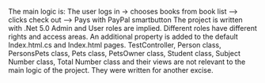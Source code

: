 The main logic is: The user logs in -> chooses books from book list --> clicks check out --> Pays with PayPal smartbutton
The project is written with .Net 5.0
Admin and User roles are implied. Different roles have different rights and access areas.
An additional property is added to the default Index.html.cs and Index.html pages.
TestController, Person class, PersonsPets class, Pets class, PetsOwner class, Student class, Subject Number class, Total Number class and their views are not relevant to the main logic of the project. They were written for another excise.
